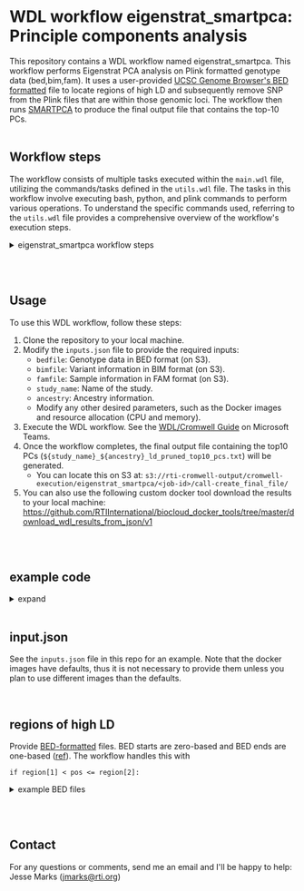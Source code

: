 # WDL workflow eigenstrat_smartpca: Principle components analysis 

This repository contains a WDL workflow named eigenstrat_smartpca. This workflow performs Eigenstrat PCA analysis on Plink formatted genotype data (bed,bim,fam). It uses a user-provided [UCSC Genome Browser's BED formatted](https://genome.ucsc.edu/FAQ/FAQformat.html#format1) file to locate regions of high LD and subsequently remove SNP from the Plink files that are within those genomic loci. The workflow then runs [SMARTPCA](https://www.hsph.harvard.edu/alkes-price/software/) to produce the final output file that contains the top-10 PCs.
<br><br>

## Workflow steps
The workflow consists of multiple tasks executed within the `main.wdl` file, utilizing the commands/tasks defined in the `utils.wdl` file. The tasks in this workflow involve executing bash, python, and plink commands to perform various operations. To understand the specific commands used, referring to the `utils.wdl` file provides a comprehensive overview of the workflow's execution steps.

<details>
  <summary>eigenstrat_smartpca workflow steps</summary>

  <details>
  <summary><b>Step 1:</b> locate_high_ld_regions</summary>
  
   - Description: This step identifies high LD regions in the genotype data.
   - Inputs:
     - `bimfile`: BIM file containing variant information
     - `reference_file`: `Tab Separated text file containing regions of high LD.` See https://genome.sph.umich.edu/wiki/Regions_of_high_linkage_disequilibrium_(LD) for examples.
     - `docker`: Docker image (Ubuntu 22.04)
     - `cpu`: Number of CPUs to allocate
     - `mem`: Amount of memory to allocate
</details>


<details>
<summary><b>Step 2:</b> remove_high_ld_regions</summary>
  
   - Description: This step removes high LD regions from the genotype data.
   - Inputs:
     - `study_name`: Name of the study
     - `ancestry`: Ancestry information
     - `bedfile`: BED file containing genotype data
     - `bimfile`: BIM file containing variant information
     - `famfile`: FAM file containing sample information
     - `high_ld_regions`: High LD regions identified in the previous step
     - `docker`: Docker image (Plink v1.9)
     - `cpu`: Number of CPUs to allocate
     - `mem`: Amount of memory to allocate
    <br>
</details>



<details>
<summary><b>Step 3:</b> ld_pruning</summary>

   - Description: This step performs LD pruning on the genotype data.
   - Inputs:
     - `study_name`: Name of the study
     - `ancestry`: Ancestry information
     - `bedfile`: BED file containing genotype data
     - `bimfile`: BIM file containing variant information
     - `famfile`: FAM file containing sample information
     - `docker`: Docker image (Plink v1.9)
     - `cpu`: Number of CPUs to allocate
     - `mem`: Amount of memory to allocate
     <br>
</details>

<details>
<summary><b>Step 4:</b>: merge_pruned</summary>
  
   - Description: This step merges the pruned genotype files.
   - Inputs:
     - `pruned_files`: List of pruned genotype files
     - `docker`: Docker image (Ubuntu 18.04)
     - `cpu`: Number of CPUs to allocate
     - `mem`: Amount of memory to allocate
     <br>
</details>



<details>
<summary><b>Step 5:</b> extract_ld_variants</summary>

  - Description: This step extracts LD variants from the genotype data.
   - Inputs:
     - `study_name`: Name of the study
     - `ancestry`: Ancestry information
     - `bedfile`: BED file containing genotype data
     - `bimfile`: BIM file containing variant information
     - `famfile`: FAM file containing sample information
     - `combined_variants`: Combined variant information from the previous step
     - `docker`: Docker image (Plink v1.9)
     - `cpu`: Number of CPUs to allocate
     - `mem`: Amount of memory to allocate
<br>
</details>


 
<details>
<summary><b>Step 6:</b> rename_bimfam</summary>

   - Description: This step renames the BIM and FAM files.
   - Inputs:
     - `bimfile`: BIM file to rename
     - `famfile`: FAM file to rename
     - `docker`: Docker image (Plink v1.9)
     - `cpu`: Number of CPUs to allocate
     - `mem`: Amount of memory to allocate  
</details>




<details>
<summary><b>Step 7:</b> run_smartpca</summary>

   - Description: This step runs SMARTPCA analysis on the genotype data.
   - Inputs:
     - `ancestry`: Ancestry information
     - `study_name`: Name of the study
     - `bedfile`: BED file containing genotype data
     - `bimfile`: Renamed BIM file
     - `famfile`: Renamed FAM file
     - `docker`: Docker image (Eigensoft v6.1.4)
     - `cpu`: Number of CPUs to allocate
     - `mem`: Amount of memory to allocate  
<br>
</details>


<details>
<summary><b>Step 8:</b> create_final_file</summary>

   - Description: This step creates the final output file.
   - Inputs:
     - `study_name`: Name of the study
     - `ancestry`: Ancestry information
     - `evec_file`: SMARTPCA eigenvectors file
     - `famfile`: FAM file containing sample information
     - `docker`: Docker image (Ubuntu 18.04)
     - `cpu`: Number of CPUs to allocate
     - `mem`: Amount of memory to allocate  
<br>
</details>
</details>




<br><br>


## Usage

To use this WDL workflow, follow these steps:

1. Clone the repository to your local machine.
1. Modify the `inputs.json` file to provide the required inputs:
   - `bedfile`: Genotype data in BED format (on S3).
   - `bimfile`: Variant information in BIM format (on S3).
   - `famfile`: Sample information in FAM format (on S3).
   - `study_name`: Name of the study.
   - `ancestry`: Ancestry information.
   - Modify any other desired parameters, such as the Docker images and resource allocation (CPU and memory).
1. Execute the WDL workflow. See the [WDL/Cromwell Guide](https://researchtriangleinstitute.sharepoint.com/sites/OmicsGroup/_layouts/15/Doc.aspx?sourcedoc={a2b17bca-8f68-4450-a563-f80609bd497a}&action=edit&wd=target%28Computing%20Infrastructure.one%7Ca745a153-ea3f-4b6e-8f16-9163bfe64932%2FWDL%5C%2FCromwell%20Guide%7C80665feb-2dbf-481d-92d8-cf8c8e7d30dc%2F%29&wdorigin=703) on Microsoft Teams.
1. Once the workflow completes, the final output file containing the top10 PCs (`${study_name}_${ancestry}_ld_pruned_top10_pcs.txt`) will be generated.
   * You can locate this on S3 at: `s3://rti-cromwell-output/cromwell-execution/eigenstrat_smartpca/<job-id>/call-create_final_file/`
1. You can also use the following custom docker tool download the results to your local machine: https://github.com/RTIInternational/biocloud_docker_tools/tree/master/download_wdl_results_from_json/v1 

<br><br>

## example code
<details>
  <summary>expand</summary>
  
```bash
# clone repo
home=/home/ubuntu
cd $home
git clone --recurse-submodules https://github.com/RTIInternational/biocloud_gwas_workflows

# modify inputs
vim biocloud_gwas_workflows/genotype_pca/inputs.json

# zip dependencies
zip \
    --exclude=*/var/* \
    --exclude=*.git/* \
    --exclude=*/test/* \
    --exclude=*/.idea/* \
    -r imports.zip \
    biocloud_gwas_workflows/

# Open up a connection or tunnel to the Cromwell server using another terminal tab (or more practically, with the screen terminal multiplexer)
ssh -i ~/.ssh/gwas_rsa -L localhost:8000:localhost:8000 ec2-user@54.146.0.138

# Submit job with cURL to Cromwell server (not from within the Cromwell server)
curl -X POST "http://localhost:8000/api/workflows/v1" -H "accept: application/json" \
    -F "workflowSource=@${home}/biocloud_gwas_workflows/genotype_pca/main.wdl" \
    -F "workflowInputs=@${home}/biocloud_gwas_workflows/genotype_pca/inputs.json" \
    -F "workflowDependencies=@${home}/imports.zip" \
    -F "workflowOptions=@${home}/biocloud_gwas_workflows/workflow_options/spot/0216573.000.001_eric_johnson_hiv_omics.json"
# {"id":"033b8637-0dee-429c-87a9-14650e8b9084","status":"Submitted"}

# record job ID
job=033b8637-0dee-429c-87a9-14650e8b9084

# check status of job
curl -X GET "http://localhost:8000/api/workflows/v1/$job/status" # {"status":"Succeeded","id":"033b8637-0dee-429c-87a9-14650e8b9084"}

# download results JSON
curl -X GET "http://localhost:8000/api/workflows/v1/$job/outputs" > outputs.json

# download files from results JSON to local
docker run -it -v $PWD/:/data rtibiocloud/download_wdl_results_from_json:v1_377bef8 \
    --file /data/outputs.json \
    --aws-access-key AKIA12345 \
    --aws-secret-access-key abcde12345
```
</details>
  
  <br>

## input.json
See the `inputs.json` file in this repo for an example. Note that the docker images have defaults, thus it is not necessary to provide them unless you plan to use different images than the defaults.

<br>

## regions of high LD
Provide [BED-formatted](https://en.wikipedia.org/wiki/BED_(file_format)) files. BED starts are zero-based and BED ends are one-based ([ref](https://storage.googleapis.com/google-code-archive-downloads/v2/code.google.com/bedtools/BEDTools-User-Manual.v4.pdf#%5B%7B%22num%22%3A381%2C%22gen%22%3A0%7D%2C%7B%22name%22%3A%22XYZ%22%7D%2C54%2C392.724%2C0%5D)). The workflow handles this with
```
if region[1] < pos <= region[2]:
```
<details>
  <summary>example BED files</summary>

There are example BED files on S3 for genome build 37 and 38. These files were created using the wiki at: https://genome.sph.umich.edu/wiki/Regions_of_high_linkage_disequilibrium_(LD).
You can use these, or create your own to provide to the workflow.
- `s3://rti-common/linkage_disequilibrium/regions_of_high_ld_for_pca_wdl_wf_hg19.bed`
- `s3://rti-common/linkage_disequilibrium/regions_of_high_ld_for_pca_wdl_wf_hg38.bed`
</details>


<br><br>

## Contact
For any questions or comments, send me an email and I'll be happy to help: Jesse Marks (jmarks@rti.org)
